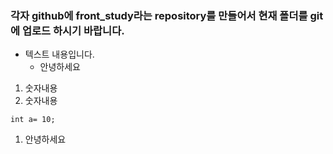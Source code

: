 ### 각자 github에 front_study라는 repository를 만들어서 현재 폴더를 git에 업로드 하시기 바랍니다.
- 텍스트 내용입니다.    
    - 안녕하세요
1. 숫자내용
1. 숫자내용
```
int a= 10;
```
1. 안녕하세요